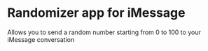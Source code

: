 # Randomizer app for iMessage

Allows you to send a random number starting from 0 to 100 to your iMessage conversation
